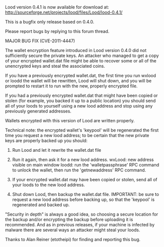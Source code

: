Lood version 0.4.1 is now available for download at:
http://sourceforge.net/projects/lood/files/Lood/lood-0.4.1/

This is a bugfix only release based on 0.4.0.

Please report bugs by replying to this forum thread.

MAJOR BUG FIX  (CVE-2011-4447)

The wallet encryption feature introduced in Lood version 0.4.0 did not sufficiently secure the private keys. An attacker who
managed to get a copy of your encrypted wallet.dat file might be able to recover some or all of the unencrypted keys and steal the
associated coins.

If you have a previously encrypted wallet.dat, the first time you run wxlood or loodd the wallet will be rewritten, Lood will
shut down, and you will be prompted to restart it to run with the new, properly encrypted file.

If you had a previously encrypted wallet.dat that might have been copied or stolen (for example, you backed it up to a public
location) you should send all of your loods to yourself using a new lood address and stop using any previously generated addresses.

Wallets encrypted with this version of Lood are written properly.

Technical note: the encrypted wallet's 'keypool' will be regenerated the first time you request a new lood address; to be certain that the
new private keys are properly backed up you should:

1. Run Lood and let it rewrite the wallet.dat file

2. Run it again, then ask it for a new lood address.
wxLood: new address visible on main window
loodd: run the 'walletpassphrase' RPC command to unlock the wallet,  then run the 'getnewaddress' RPC command.

3. If your encrypted wallet.dat may have been copied or stolen, send all of your loods to the new lood address.

4. Shut down Lood, then backup the wallet.dat file.
IMPORTANT: be sure to request a new lood address before backing up, so that the 'keypool' is regenerated and backed up.

"Security in depth" is always a good idea, so choosing a secure location for the backup and/or encrypting the backup before uploading it is recommended. And as in previous releases, if your machine is infected by malware there are several ways an attacker might steal your loods.

Thanks to Alan Reiner (etotheipi) for finding and reporting this bug.
